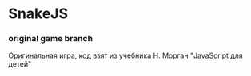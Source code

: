 <h1>SnakeJS</h1>
<h3>original game branch</h3>

<p>Оригинальная игра, код взят из учебника Н. Морган "JavaScript для детей"</p>

